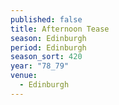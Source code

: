 ```yaml
---
published: false
title: Afternoon Tease
season: Edinburgh
period: Edinburgh
season_sort: 420
year: "78_79"
venue:
  - Edinburgh
---
```



